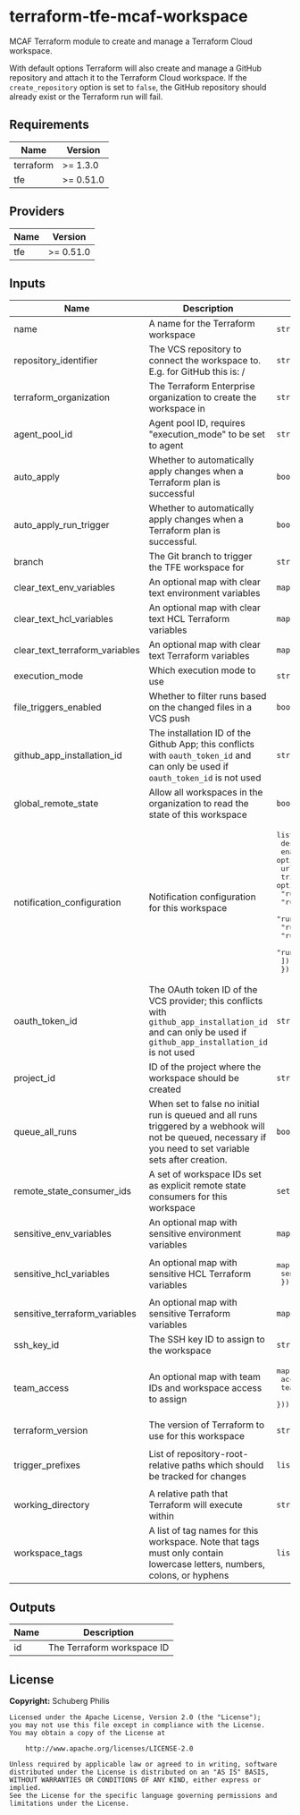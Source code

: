 # terraform-tfe-mcaf-workspace

MCAF Terraform module to create and manage a Terraform Cloud workspace.

With default options Terraform will also create and manage a GitHub repository and attach it to the Terraform Cloud
workspace. If the `create_repository` option is set to `false`, the GitHub repository should already exist or the
Terraform run will fail.

<!-- BEGIN_TF_DOCS -->
## Requirements

| Name | Version |
|------|---------|
| terraform | >= 1.3.0 |
| tfe | >= 0.51.0 |

## Providers

| Name | Version |
|------|---------|
| tfe | >= 0.51.0 |

## Inputs

| Name | Description | Type | Default | Required |
|------|-------------|------|---------|:--------:|
| name | A name for the Terraform workspace | `string` | n/a | yes |
| repository\_identifier | The VCS repository to connect the workspace to. E.g. for GitHub this is: <organization>/<repository> | `string` | n/a | yes |
| terraform\_organization | The Terraform Enterprise organization to create the workspace in | `string` | n/a | yes |
| agent\_pool\_id | Agent pool ID, requires "execution\_mode" to be set to agent | `string` | `null` | no |
| auto\_apply | Whether to automatically apply changes when a Terraform plan is successful | `bool` | `false` | no |
| auto\_apply\_run\_trigger | Whether to automatically apply changes when a Terraform plan is successful. | `bool` | `false` | no |
| branch | The Git branch to trigger the TFE workspace for | `string` | `"main"` | no |
| clear\_text\_env\_variables | An optional map with clear text environment variables | `map(string)` | `{}` | no |
| clear\_text\_hcl\_variables | An optional map with clear text HCL Terraform variables | `map(string)` | `{}` | no |
| clear\_text\_terraform\_variables | An optional map with clear text Terraform variables | `map(string)` | `{}` | no |
| execution\_mode | Which execution mode to use | `string` | `"remote"` | no |
| file\_triggers\_enabled | Whether to filter runs based on the changed files in a VCS push | `bool` | `true` | no |
| github\_app\_installation\_id | The installation ID of the Github App; this conflicts with `oauth_token_id` and can only be used if `oauth_token_id` is not used | `string` | `null` | no |
| global\_remote\_state | Allow all workspaces in the organization to read the state of this workspace | `bool` | `null` | no |
| notification\_configuration | Notification configuration for this workspace | <pre>list(object({<br>    destination_type = string<br>    enabled          = optional(bool, true)<br>    url              = string<br>    triggers = optional(list(string), [<br>      "run:created",<br>      "run:planning",<br>      "run:needs_attention",<br>      "run:applying",<br>      "run:completed",<br>      "run:errored",<br>    ])<br>  }))</pre> | `[]` | no |
| oauth\_token\_id | The OAuth token ID of the VCS provider; this conflicts with `github_app_installation_id` and can only be used if `github_app_installation_id` is not used | `string` | `null` | no |
| project\_id | ID of the project where the workspace should be created | `string` | `null` | no |
| queue\_all\_runs | When set to false no initial run is queued and all runs triggered by a webhook will not be queued, necessary if you need to set variable sets after creation. | `bool` | `true` | no |
| remote\_state\_consumer\_ids | A set of workspace IDs set as explicit remote state consumers for this workspace | `set(string)` | `null` | no |
| sensitive\_env\_variables | An optional map with sensitive environment variables | `map(string)` | `{}` | no |
| sensitive\_hcl\_variables | An optional map with sensitive HCL Terraform variables | <pre>map(object({<br>    sensitive = string<br>  }))</pre> | `{}` | no |
| sensitive\_terraform\_variables | An optional map with sensitive Terraform variables | `map(string)` | `{}` | no |
| ssh\_key\_id | The SSH key ID to assign to the workspace | `string` | `null` | no |
| team\_access | An optional map with team IDs and workspace access to assign | <pre>map(object({<br>    access  = string,<br>    team_id = string,<br>  }))</pre> | `{}` | no |
| terraform\_version | The version of Terraform to use for this workspace | `string` | `"latest"` | no |
| trigger\_prefixes | List of repository-root-relative paths which should be tracked for changes | `list(string)` | <pre>[<br>  "modules"<br>]</pre> | no |
| working\_directory | A relative path that Terraform will execute within | `string` | `"terraform"` | no |
| workspace\_tags | A list of tag names for this workspace. Note that tags must only contain lowercase letters, numbers, colons, or hyphens | `list(string)` | `null` | no |

## Outputs

| Name | Description |
|------|-------------|
| id | The Terraform workspace ID |

<!-- END_TF_DOCS -->

## License

**Copyright:** Schuberg Philis

```
Licensed under the Apache License, Version 2.0 (the "License");
you may not use this file except in compliance with the License.
You may obtain a copy of the License at

    http://www.apache.org/licenses/LICENSE-2.0

Unless required by applicable law or agreed to in writing, software
distributed under the License is distributed on an "AS IS" BASIS,
WITHOUT WARRANTIES OR CONDITIONS OF ANY KIND, either express or implied.
See the License for the specific language governing permissions and
limitations under the License.
```
